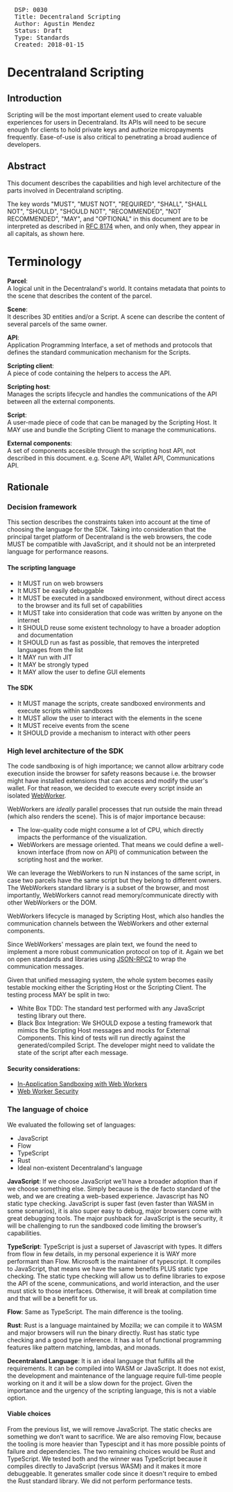<pre>
  DSP: 0030
  Title: Decentraland Scripting
  Author: Agustin Mendez <agus@decentraland.org>
  Status: Draft
  Type: Standards
  Created: 2018-01-15
</pre>

# Decentraland Scripting

## Introduction

Scripting will be the most important element used to create valuable experiences for users in Decentraland. Its APIs will need to be secure enough for clients to hold private keys and authorize micropayments frequently. Ease-of-use is also critical to penetrating a broad audience of developers.

## Abstract

This document describes the capabilities and high level architecture of the parts involved in Decentraland scripting.

The key words "MUST", "MUST NOT", "REQUIRED", "SHALL", "SHALL NOT", "SHOULD", "SHOULD NOT", "RECOMMENDED", "NOT RECOMMENDED", "MAY", and "OPTIONAL" in this document are to be interpreted as described in [RFC 8174](https://tools.ietf.org/html/rfc8174) when, and only when, they appear in all capitals, as shown here.

# Terminology

**Parcel**:  
  A logical unit in the Decentraland's world. It contains metadata that points to the scene that describes the content of the parcel.

**Scene**:  
  It describes 3D entities and/or a Script. A scene can describe the content of several parcels of the same owner.

**API**:  
  Application Programming Interface, a set of methods and protocols that defines the standard communication mechanism for the Scripts.

**Scripting client**:  
  A piece of code containing the helpers to access the API.

**Scripting host**:  
  Manages the scripts lifecycle and handles the communications of the API between all the external components.

**Script**:  
  A user-made piece of code that can be managed by the Scripting Host. It MAY use and bundle the Scripting Client to manage the communications.

**External components**:  
  A set of components accesible through the scripting host API, not described in this document. e.g. Scene API, Wallet API, Communications API.

## Rationale

### Decision framework

This section describes the constraints taken into account at the time of choosing the language for the SDK. Taking into consideration that the principal target platform of Decentraland is the web browsers, the code MUST be compatible with JavaScript, and it should not be an interpreted language for performance reasons.

#### The scripting language
- It MUST run on web browsers
- It MUST be easily debuggable
- It MUST be executed in a sandboxed environment, without direct access to the browser and its full set of capabilities
- It MUST take into consideration that code was written by anyone on the internet
- It SHOULD reuse some existent technology to have a broader adoption and documentation
- It SHOULD run as fast as possible, that removes the interpreted languages from the list
- It MAY run with JIT
- It MAY be strongly typed
- It MAY allow the user to define GUI elements

#### The SDK
- It MUST manage the scripts, create sandboxed environments and execute scripts within sandboxes
- It MUST allow the user to interact with the elements in the scene
- It MUST receive events from the scene
- It SHOULD provide a mechanism to interact with other peers

### High level architecture of the SDK

The code sandboxing is of high importance; we cannot allow arbitrary code execution inside the browser for safety reasons because i.e. the browser might have installed extensions that can access and modify the user's wallet. For that reason, we decided to execute every script inside an isolated [WebWorker](https://www.w3.org/TR/workers).

WebWorkers are _ideally_ parallel processes that run outside the main thread (which also renders the scene). This is of major importance because:
- The low-quality code might consume a lot of CPU, which directly impacts the performance of the visualization.
- WebWorkers are message oriented. That means we could define a well-known interface (from now on API) of communication between the scripting host and the worker.  

We can leverage the WebWorkers to run N instances of the same script, in case two parcels have the same script but they belong to different owners.
The WebWorkers standard library is a subset of the browser, and most importantly, WebWorkers cannot read memory/communicate directly with other WebWorkers or the DOM.  

WebWorkers lifecycle is managed by Scripting Host, which also handles the communication channels between the WebWorkers and other external components.

Since WebWorkers' messages are plain text, we found the need to implement a more robust communication protocol on top of it. Again we bet on open standards and libraries using [JSON-RPC2](http://www.jsonrpc.org/specification) to wrap the communication messages.

Given that unified messaging system, the whole system becomes easily testable mocking either the Scripting Host or the Scripting Client. The testing process MAY be split in two:
- White Box TDD: The standard test performed with any JavaScript testing library out there.
- Black Box Integration: We SHOULD expose a testing framework that mimics the Scripting Host messages and mocks for External Components. This kind of tests will run directly against the generated/compiled Script. The developer might need to validate the state of the script after each message.

#### Security considerations:
- [In-Application Sandboxing with Web Workers](https://gist.github.com/menduz/01e37c992086e04fa11e3a667b9da6cb)
- [Web Worker Security](https://www.owasp.org/index.php/HTML5_Security_Cheat_Sheet#Web_Workers)

### The language of choice

We evaluated the following set of languages:
- JavaScript
- Flow
- TypeScript
- Rust
- Ideal non-existent Decentraland's language

**JavaScript**:
  If we choose JavaScript we'll have a broader adoption than if we choose something else. Simply because is the de facto standard of the web, and we are creating a web-based experience. 
  Javascript has NO static type checking. 
  JavaScript is super fast (even faster than WASM in some scenarios), it is also super easy to debug, major browsers come with great debugging tools. The major pushback for JavaScript is the security, it will be challenging to run the sandboxed code limiting the browser’s capabilities.

**TypeScript**:
  TypeScript is just a superset of Javascript with types. It differs from flow in few details, in my personal experience it is WAY more performant than Flow. Microsoft is the maintainer of typescript. 
  It compiles to JavaScript, that means we have the same benefits PLUS static type checking. The static type checking will allow us to define libraries to expose the API of the scene, communications, and world interaction, and the user must stick to those interfaces. Otherwise, it will break at compilation time and that will be a benefit for us.

**Flow**:
  Same as TypeScript. The main difference is the tooling.

**Rust**:
  Rust is a language maintained by Mozilla; we can compile it to WASM and major browsers will run the binary directly. Rust has static type checking and a good type inference. It has a lot of functional programming features like pattern matching, lambdas, and monads.

**Decentraland Language**:
  It is an ideal language that fulfills all the requirements. It can be compiled into WASM or JavaScript. It does not exist, the development and maintenance of the language require full-time people working on it and it will be a slow down for the project. Given the importance and the urgency of the scripting language, this is not a viable option.

#### Viable choices
  From the previous list, we will remove JavaScript. The static checks are something we don’t want to sacrifice.
  We are also removing Flow, because the tooling is more heavier than Typescipt and it has more possible points of failure and dependencies.
  The two remaining choices would be Rust and TypeScript.
  We tested both and the winner was TypeScript because it compiles directly to JavaScript (versus WASM) and it makes it more debuggeable. It generates smaller code since it doesn't require to embed the Rust standard library.
  We did not perform performance tests.

